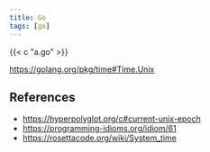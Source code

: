 ```yaml
---
title: Go
tags: [go]
---
```


{{< c "a.go" >}}

<https://golang.org/pkg/time#Time.Unix>

## References

- <https://hyperpolyglot.org/c#current-unix-epoch>
- <https://programming-idioms.org/idiom/61>
- <https://rosettacode.org/wiki/System_time>
